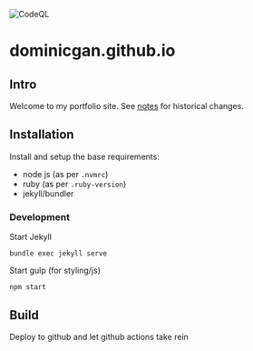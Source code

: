 ![CodeQL](https://github.com/dominicgan/dominicgan.github.io/actions/workflows/codeql-analysis.yml/badge.svg)

# dominicgan.github.io

## Intro

Welcome to my portfolio site. See [notes](./notes.md) for historical changes.

## Installation

Install and setup the base requirements:

- node js (as per `.nvmrc`)
- ruby (as per `.ruby-version`)
- jekyll/bundler

### Development

Start Jekyll

```
bundle exec jekyll serve
```

Start gulp (for styling/js)

```
npm start
```

## Build

Deploy to github and let github actions take rein
